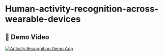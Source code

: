# Human-activity-recognition-across-wearable-devices
## 🎥 Demo Video

[![Activity Recognition Demo App](https://img.shields.io/badge/▶-Activity%20Recognition%20Demo%20App-red)](https://drive.google.com/file/d/12cBiP11vbwkXeRUcjSgqAy2DlYyWx2mH/view?usp=sharing)
